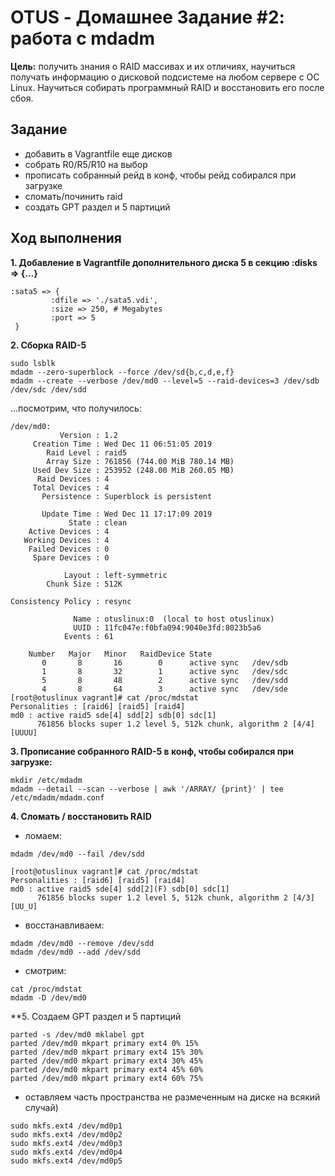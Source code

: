 # **OTUS - Домашнее Задание #2: работа с mdadm**

**Цель:** получить знания о RAID массивах и их отличиях, научиться получать информацию о дисковой подсистеме на любом сервере с ОС Linux. Научиться собирать программный RAID и восстановить его после сбоя.

## **Задание**

- добавить в Vagrantfile еще дисков
- собрать R0/R5/R10 на выбор
- прописать собранный рейд в конф, чтобы рейд собирался при загрузке
- сломать/починить raid
- создать GPT раздел и 5 партиций


## **Ход выполнения**

**1. Добавление в Vagrantfile дополнительного диска 5 в секцию  :disks => {...}**
```
:sata5 => {
         :dfile => './sata5.vdi',
         :size => 250, # Megabytes
         :port => 5
 }
```

**2. Сборка RAID-5**
```
sudo lsblk
mdadm --zero-superblock --force /dev/sd{b,c,d,e,f}
mdadm --create --verbose /dev/md0 --level=5 --raid-devices=3 /dev/sdb /dev/sdc /dev/sdd
```
...посмотрим, что получилось:
```[root@otuslinux vagrant]# mdadm -D /dev/md0
/dev/md0:
           Version : 1.2
     Creation Time : Wed Dec 11 06:51:05 2019
        Raid Level : raid5
        Array Size : 761856 (744.00 MiB 780.14 MB)
     Used Dev Size : 253952 (248.00 MiB 260.05 MB)
      Raid Devices : 4
     Total Devices : 4
       Persistence : Superblock is persistent

       Update Time : Wed Dec 11 17:17:09 2019
             State : clean 
    Active Devices : 4
   Working Devices : 4
    Failed Devices : 0
     Spare Devices : 0

            Layout : left-symmetric
        Chunk Size : 512K

Consistency Policy : resync

              Name : otuslinux:0  (local to host otuslinux)
              UUID : 11fc047e:f0bfa094:9040e3fd:8023b5a6
            Events : 61

    Number   Major   Minor   RaidDevice State
       0       8       16        0      active sync   /dev/sdb
       1       8       32        1      active sync   /dev/sdc
       5       8       48        2      active sync   /dev/sdd
       4       8       64        3      active sync   /dev/sde
[root@otuslinux vagrant]# cat /proc/mdstat 
Personalities : [raid6] [raid5] [raid4] 
md0 : active raid5 sde[4] sdd[2] sdb[0] sdc[1]
      761856 blocks super 1.2 level 5, 512k chunk, algorithm 2 [4/4] [UUUU]
 ```
 
 
**3. Прописание собранного RAID-5 в конф, чтобы собирался при загрузке:**
```
mkdir /etc/mdadm
mdadm --detail --scan --verbose | awk '/ARRAY/ {print}' | tee /etc/mdadm/mdadm.conf
```


**4. Сломать / восстановить RAID**

- ломаем:
```
mdadm /dev/md0 --fail /dev/sdd
```
```
[root@otuslinux vagrant]# cat /proc/mdstat 
Personalities : [raid6] [raid5] [raid4] 
md0 : active raid5 sde[4] sdd[2](F) sdb[0] sdc[1]
      761856 blocks super 1.2 level 5, 512k chunk, algorithm 2 [4/3] [UU_U]
```
- восстанавливаем:
```
mdadm /dev/md0 --remove /dev/sdd
mdadm /dev/md0 --add /dev/sdd
```
- смотрим:
```
cat /proc/mdstat
mdadm -D /dev/md0
```


**5. Создаем GPT раздел и 5 партиций

```
parted -s /dev/md0 mklabel gpt
parted /dev/md0 mkpart primary ext4 0% 15%
parted /dev/md0 mkpart primary ext4 15% 30%
parted /dev/md0 mkpart primary ext4 30% 45%
parted /dev/md0 mkpart primary ext4 45% 60%
parted /dev/md0 mkpart primary ext4 60% 75%
```
- оставляем часть пространства не размеченным на диске на всякий случай)

```
sudo mkfs.ext4 /dev/md0p1
sudo mkfs.ext4 /dev/md0p2
sudo mkfs.ext4 /dev/md0p3
sudo mkfs.ext4 /dev/md0p4
sudo mkfs.ext4 /dev/md0p5

```
                                           
